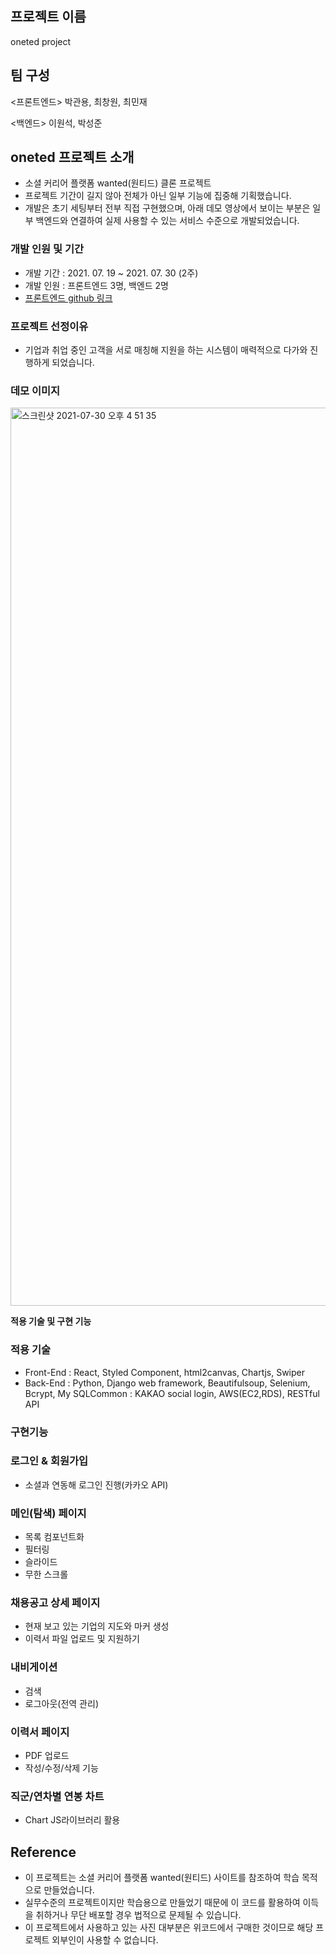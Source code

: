 ## 프로젝트 이름

oneted project

## 팀 구성

<프론트엔드>
박관용, 최창원, 최민재

<백엔드>
이원석, 박성준


## oneted **프로젝트 소개**

- 소셜 커리어 플랫폼 wanted(원티드) 클론 프로젝트
- 프로젝트 기간이 길지 않아 전체가 아닌 일부 기능에 집중해 기획했습니다.
- 개발은 초기 세팅부터 전부 직접 구현했으며, 아래 데모 영상에서 보이는 부분은 일부 백엔드와 연결하여 실제 사용할 수 있는 서비스 수준으로 개발되었습니다.

### **개발 인원 및 기간**

- 개발 기간 : 2021. 07. 19 ~ 2021. 07. 30 (2주)
- 개발 인원 : 프론트엔드 3명, 백엔드 2명
- [프론트엔드 github 링크](https://github.com/wecode-bootcamp-korea/22-2nd-Oneted-frontend)

### **프로젝트 선정이유**

- 기업과 취업 중인 고객을 서로 매칭해 지원을 하는 시스템이 매력적으로 다가와 진행하게 되었습니다.

### **데모 이미지**

<img width="1437" alt="스크린샷 2021-07-30 오후 4 51 35" src="https://user-images.githubusercontent.com/83798502/127731625-939d0686-dcda-46e8-8da4-ffd4e90bd2a4.png">


**적용 기술 및 구현 기능**

### **적용 기술**

- Front-End : React, Styled Component, html2canvas, Chartjs, Swiper
- Back-End : Python, Django web framework, Beautifulsoup, Selenium, Bcrypt, My SQLCommon : KAKAO social login, AWS(EC2,RDS), RESTful API

### 구현기능

### 로그인 & 회원가입

- 소셜과 연동해 로그인 진행(카카오 API)

### **메인(탐색) 페이지**

- 목록 컴포넌트화
- 필터링
- 슬라이드
- 무한 스크롤

### 채용공고 상세 페이지

- 현재 보고 있는 기업의 지도와 마커 생성
- 이력서 파일 업로드 및 지원하기

### 내비게이션

- 검색
- 로그아웃(전역 관리)

### 이력서 페이지

- PDF 업로드
- 작성/수정/삭제 기능

### 직군/연차별 연봉 차트

- Chart JS라이브러리 활용

## **Reference**

- 이 프로젝트는 소셜 커리어 플랫폼 wanted(원티드) 사이트를 참조하여 학습 목적으로 만들었습니다.
- 실무수준의 프로젝트이지만 학습용으로 만들었기 때문에 이 코드를 활용하여 이득을 취하거나 무단 배포할 경우 법적으로 문제될 수 있습니다.
- 이 프로젝트에서 사용하고 있는 사진 대부분은 위코드에서 구매한 것이므로 해당 프로젝트 외부인이 사용할 수 없습니다.
